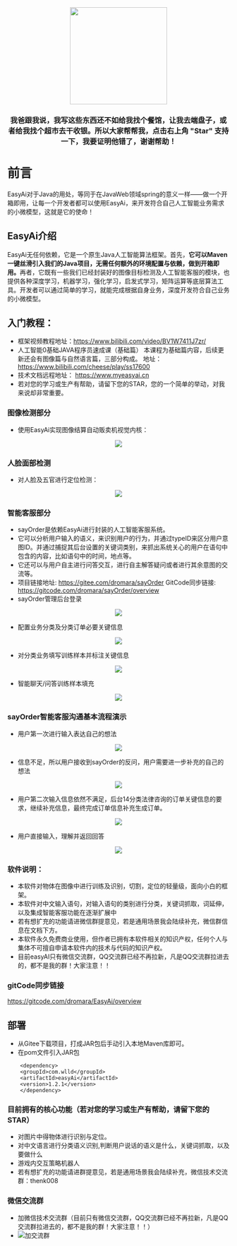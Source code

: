 <div align=center> <img src="zf/EasyAi.png" width="220" height="220">
<h3>我爸跟我说，我写这些东西还不如给我找个餐馆，让我去端盘子，或者给我找个超市去干收银。所以大家帮帮我，点击右上角 "Star" 支持一下，我要证明他错了，谢谢帮助！</h3>
</div>

# 前言
EasyAi对于Java的用处，等同于在JavaWeb领域spring的意义一样——做一个开箱即用，让每一个开发者都可以使用EasyAi，来开发符合自己人工智能业务需求的小微模型，这就是它的使命！

## EasyAi介绍
EasyAi无任何依赖，它是一个原生Java人工智能算法框架。首先，</font><strong face="微软雅黑" color=black size=5>它可以Maven一键丝滑引入我们的Java项目，无需任何额外的环境配置与依赖，做到开箱即用。</strong >再者，它既有一些我们已经封装好的图像目标检测及人工智能客服的模块，也提供各种深度学习，机器学习，强化学习，启发式学习，矩阵运算等底层算法工具。开发者可以通过简单的学习，就能完成根据自身业务，深度开发符合自己业务的小微模型。

## 入门教程：
* 框架视频教程地址：https://www.bilibili.com/video/BV1W7411J7zr/
* 人工智能0基础JAVA程序员速成课（基础篇） 本课程为基础篇内容，后续更新还会有图像篇与自然语言篇，三部分构成。
  地址：https://www.bilibili.com/cheese/play/ss17600
* 技术文档远程地址： https://www.myeasyai.cn
* 若对您的学习或生产有帮助，请留下您的STAR，您的一个简单的举动，对我来说却非常重要。

### 图像检测部分
* 使用EasyAi实现图像结算自动贩卖机视觉内核：
<div align=center> <img src="zf/drink.png"></div>

### 人脸面部检测
* 对人脸及五官进行定位检测：
<div align=center><img src="zf/face2.png"></div>

### 智能客服部分
* sayOrder是依赖EasyAi进行封装的人工智能客服系统。
* 它可以分析用户输入的语义，来识别用户的行为，并通过typeID来区分用户意图ID。并通过捕捉其后台设置的关键词类别，来抓出系统关心的用户在语句中包含的内容，比如语句中的时间，地点等。
* 它还可以与用户自主进行问答交互，进行自主解答疑问或者进行其余意图的交流等。
* 项目链接地址: https://gitee.com/dromara/sayOrder GitCode同步链接: https://gitcode.com/dromara/sayOrder/overview
* sayOrder管理后台登录
<div align=center> <img src="zf/index.png"></div>

* 配置业务分类及分类订单必要关键信息
<div align=center> <img src="zf/admin.png"></div>

* 对分类业务填写训练样本并标注关键信息
<div align=center> <img src="zf/worker.png"></div>

* 智能聊天/问答训练样本填充
<div align=center> <img src="zf/qa.png"></div>

### sayOrder智能客服沟通基本流程演示
* 用户第一次进行输入表达自己的想法
<div align=center> <img src="zf/t1.png"></div>

* 信息不足，所以用户接收到sayOrder的反问，用户需要进一步补充的自己的想法
<div align=center> <img src="zf/t2.png"></div>

* 用户第二次输入信息依然不满足，后台14分类法律咨询的订单关键信息的要求，继续补充信息，最终完成订单信息补充生成订单。
<div align=center> <img src="zf/t3.png"></div>

* 用户直接输入，理解并返回回答
<div align=center> <img src="zf/m1.png"></div>

### 软件说明：

* 本软件对物体在图像中进行训练及识别，切割，定位的轻量级，面向小白的框架。
* 本软件对中文输入语句，对输入语句的类别进行分类，关键词抓取，词延伸，以及集成智能客服功能在逐渐扩展中
* 若有想扩充的功能请进微信群提意见，若是通用场景我会陆续补充，微信群信息在文档下方。
* 本软件永久免费商业使用，但作者已拥有本软件相关的知识产权，任何个人与集体不可擅自申请本软件内的技术与代码的知识产权。
* 目前easyAI只有微信交流群，QQ交流群已经不再拉新，凡是QQ交流群拉进去的，都不是我的群！大家注意！！

### gitCode同步链接

https://gitcode.com/dromara/EasyAi/overview

## 部署
* 从Gitee下载项目，打成JAR包后手动引入本地Maven库即可。
* 在pom文件引入JAR包
```    
    <dependency>
    <groupId>com.wlld</groupId>
    <artifactId>easyAi</artifactId>
    <version>1.2.1</version>
    </dependency>
```

### 目前拥有的核心功能（若对您的学习或生产有帮助，请留下您的STAR）

* 对图片中得物体进行识别与定位。
* 对中文语言进行分类语义识别,判断用户说话的语义是什么，关键词抓取，以及要做什么
* 游戏内交互策略机器人
* 若有想扩充的功能请进群提意见，若是通用场景我会陆续补充，微信技术交流群：thenk008


### 微信交流群

* 加微信技术交流群（目前只有微信交流群，QQ交流群已经不再拉新，凡是QQ交流群拉进去的，都不是我的群！大家注意！！）
* ![加交流群](./zf/wxt.png)
